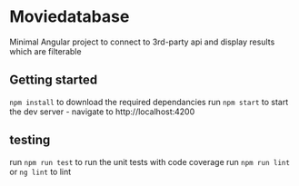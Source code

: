 # Moviedatabase

Minimal Angular project to connect to 3rd-party api and display results which are filterable

## Getting started
`npm install` to download the required dependancies
run `npm start` to start the dev server - navigate to http://localhost:4200

## testing
run `npm run test` to run the unit tests with code coverage
run `npm run lint` or `ng lint` to lint 
